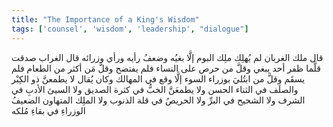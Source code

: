 ```yaml
---
title: "The Importance of a King's Wisdom"
tags: ['counsel', 'wisdom', 'leadership', "dialogue"]
---
```


 قال ملك الغربان لم يُهلِك ملِك البوم إلَّا بغيُه وضعفُ رأيه ورأي وزرائه
قال الغراب صدقت قلَّما ظفر أحد يبغي وقلَّ من حرص على النساء فلم يفتضح وقلَّ مَن أكثر من الطعام فلم يسقَم وقلَّ من ابتُليَ بوزراء السوء إلَّا وقع في المهالك
وكان يُقال لا يطمعنَّ ذو الكِبْر والصلَف في الثناء الحسن ولا يطمعَنَّ الخبُّ في كثرة الصديق ولا السيئ الأدبِ في الشرف ولا الشحيح في البرِّ ولا الحريصُ في قلة الذنوب ولا الملِك المتهاون الضعيفُ الوزراءِ في بقاءِ مُلكه
